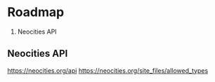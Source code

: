 # Roadmap

1. Neocities API


## Neocities API
https://neocities.org/api
https://neocities.org/site_files/allowed_types